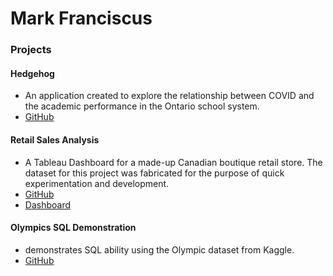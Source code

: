 # Mark Franciscus

### Projects

#### Hedgehog
- An application created to explore the relationship between COVID and the academic performance in the Ontario school system.
- [GitHub](https://github.com/problemxl/hedgehog)

#### Retail Sales Analysis
- A Tableau Dashboard for a made-up Canadian boutique retail store. The dataset for this project was fabricated for the purpose of quick experimentation and development.
- [GitHub](https://github.com/problemxl/tableau-demo)
- [Dashboard](https://public.tableau.com/views/RetailDashboard_16976095750890/RetailStory?:language=en-US&publish=yes&:display_count=n&:origin=viz_share_link)

#### Olympics SQL Demonstration
-  demonstrates SQL ability using the Olympic dataset from Kaggle.
- [GitHub](https://github.com/problemxl/olympics-sql)